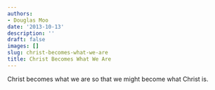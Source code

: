```yaml
---
authors:
- Douglas Moo
date: '2013-10-13'
description: ''
draft: false
images: []
slug: christ-becomes-what-we-are
title: Christ Becomes What We Are
---
```


Christ becomes what we are so that we might become what Christ is.